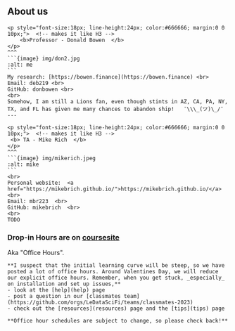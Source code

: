 ## About us
 
````{panels}
<p style="font-size:18px; line-height:24px; color:#666666; margin:0 0 10px;">  <!-- makes it like H3 -->
    <b>Professor - Donald Bowen  </b>
</p>   
^^^
```{image} img/don2.jpg
:alt: me
```
My research: [https://bowen.finance](https://bowen.finance) <br>
Email: deb219 <br>
GitHub: donbowen <br> 
<br>
Somehow, I am still a Lions fan, even though stints in AZ, CA, PA, NY, TX, and FL has given me many chances to abandon ship!   ¯\\\_(ツ)\_/¯
---

<p style="font-size:18px; line-height:24px; color:#666666; margin:0 0 10px;">  <!-- makes it like H3 -->
 <b> TA - Mike Rich  </b>
</p>
^^^
```{image} img/mikerich.jpeg
:alt: mike
```
<br>
Personal website:  <a href="https://mikebrich.github.io/">https://mikebrich.github.io/</a> <br>
Email: mbr223  <br>
GitHub: mikebrich  <br> 
<br>
TODO 
````

### Drop-in Hours are on [coursesite](https://coursesite.lehigh.edu/course/view.php?id=236371)

Aka "Office Hours". 

```{note}  
**I suspect that the initial learning curve will be steep, so we have posted a lot of office hours. Around Valentines Day, we will reduce our explicit office hours. Remember, when you get stuck, _especially_ on installation and set up issues,**
- look at the [help](help) page
- post a question in our [classmates team](https://github.com/orgs/LeDataSciFi/teams/classmates-2023)
- check out the [resources](resources) page and the [tips](tips) page

**Office hour schedules are subject to change, so please check back!** 
```


